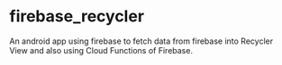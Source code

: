 # firebase_recycler
An android app using firebase to fetch data from firebase into Recycler View and also using Cloud Functions of Firebase.
